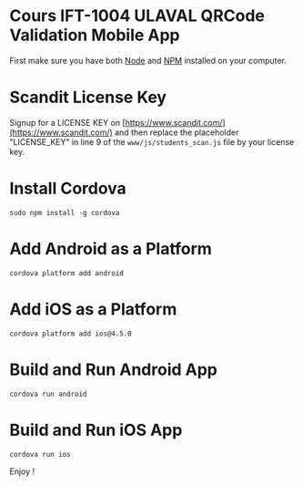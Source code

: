 Cours IFT-1004 ULAVAL QRCode Validation Mobile App
====

First make sure you have both [Node](https://nodejs.org/en/) and [NPM](https://www.npmjs.com/) installed on your computer.

# Scandit License Key
Signup for a LICENSE KEY on [https://www.scandit.com/](https://www.scandit.com/) and then replace the placeholder "LICENSE_KEY" in line 9 of the ```www/js/students_scan.js``` file by your license key.

# Install Cordova
```sudo npm install -g cordova```

# Add Android as a Platform
```cordova platform add android```

# Add iOS as a Platform
```cordova platform add ios@4.5.0```

# Build and Run Android App
```cordova run android```

# Build and Run iOS App
```cordova run ios```

Enjoy !
